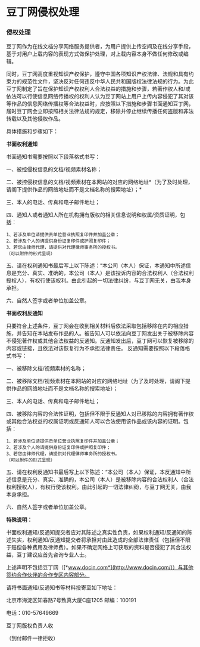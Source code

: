 # 豆丁网侵权处理

### 侵权处理

豆丁网作为在线文档分享网络服务提供者，为用户提供上传空间及在线分享手段，基于对用户上载内容的表现方式做保护处理，对上载内容本身不做任何修改或编辑。

同时，豆丁网高度重视知识产权保护，遵守中国各项知识产权法律、法规和具有约束力的规范性文件，坚决反对任何违反中华人民共和国版权法律法规的行为。为此豆丁网制定了旨在保护知识产权权利人合法权益的措施和步骤，若著作权人和/或依法可以行使信息网络传播权的权利人认为豆丁网站上用户上传内容侵犯了其对该等作品的信息网络传播权等合法权益时，应按照以下措施和步骤书面通知豆丁网，届时豆丁网会立即按照相关法律法规的规定，移除并停止继续传播任何盗版和非法转载以及其他侵权作品。

具体措施和步骤如下：

**书面权利通知**

书面通知书需要按照以下段落格式书写：

一、被控侵权信息的文档/视频素材名称； 

二、被控侵权信息的文档/视频素材在本网站的对应的网络地址*（为了及时处理，请阁下提供作品的网络地址而不是文档名称的搜索地址）；* 

三、本人的电话、传真和电子邮件地址； 

四、通知人或者通知人所在机构拥有版权的相关信息说明和权属/资质证明，包括：

    1、若涉及单位请提供贵单位营业执照复印件并加盖公章； 
    2、若涉及个人的请提供身份证复印件或护照复印件； 
    3、若您由律师代理，请提供对代理律师事务所的授权书。 
    （可以附件的形式呈现） 

五、请在权利通知书最后写上以下陈述：“本公司（本人）保证，本通知中所述信息是充分、真实、准确的，本公司（本人）是该投诉内容的合法权利人（合法权利授权人），有权行使该权利。由此引起的一切法律纠纷，与豆丁网无关，由我本身承担。

六、自然人签字或者单位加盖公章。

**书面权利反通知**

只要符合上述条件，豆丁网会在收到相关材料后依法采取包括移除在内的相应措施，并告知在本站发布作品的人。被告知人可以依法向豆丁网发出关于被移除内容不侵犯著作权或其他合法权益的反通知。反通知发出后，豆丁网可以恢复被移除的内容或链接，且依法对该恢复行为不承担法律责任。 反通知需要按照以下段落格式书写：

一、被移除文档/视频素材的名称；

二、被移除文档/视频素材在本网站的对应的网络地址（为了及时处理，请阁下提供作品的网络地址而不是文档名称的搜索地址）； 

三、本人的电话、传真和电子邮件地址；

四、被移除内容的合法性证明，包括但不限于反通知人对已移除的内容拥有著作权或其他合法权益的权属证明或反通知人可以合法使用该作品或该内容的证明。包括：

    1、若涉及单位请提供贵单位营业执照复印件并加盖公章； 
    2、若涉及个人的请提供身份证复印件或护照复印件； 
    3、若您由律师代理，请提供对代理律师事务所的授权书。 
    （可以附件的形式呈现） 

五、请在权利反通知书最后写上以下陈述：“本公司（本人）保证，本反通知中所述信息是充分、真实、准确的，本公司（本人）是被移除内容的合法权利人（合法权利授权人），有权行使该权利。由此引起的一切法律纠纷，与豆丁网无关，由我本身承担。

六、自然人签字或者单位加盖公章。

**特殊说明：**

书面权利通知/反通知提交者应对其陈述之真实性负责，如果权利通知/反通知的陈述失实，权利通知/反通知提交者将承担对由此造成的全部法律责任（包括但不限于赔偿各种费用及律师费）。如果不确定网络上可获取的资料是否侵犯了其合法权益，豆丁建议应首先咨询专业人士。 

上述声明不包括豆丁网（[*www.docin.com*](http://www.docin.com/)）与其他签约合作伙伴的合作专区内容部分。

请将书面通知/反通知书等材料投寄至如下地址： 

北京市海淀区知春路7号致真大厦C座1205 邮编：100191 

电话：010-57649669 

豆丁网版权负责人收 

（到付邮件一律拒收） 